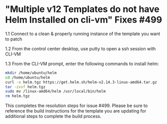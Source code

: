# "Multiple v12 Templates do not have Helm Installed on cli-vm" Fixes #499

1.1 Connect to a clean & properly running instance of the template you want to patch

1.2 From the control center desktop, use putty to open a ssh session with CLI-VM

1.3 From the CLI-VM prompt, enter the following commands to install helm:

```bash
mkdir /home/ubuntu/helm
cd /home/ubuntu/helm
curl -o helm.tgz https://get.helm.sh/helm-v2.14.3-linux-amd64.tar.gz
tar -zxvf helm.tgz
sudo mv /linux-amd64/helm /usr/local/bin/helm
rm helm.tgz
```

This completes the resolution steps for issue #499. Please be sure to reference the build instructions for the template you are updating for additional steps to complete the build process.